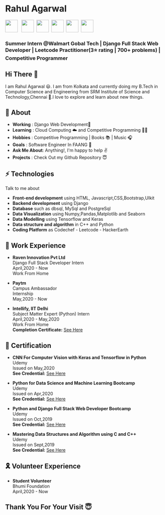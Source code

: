 # Rahul Agarwal

<a href="https://www.linkedin.com/in/rahulagarwal1999/" title="rahulagarwal1999"><img src="https://img.icons8.com/color/48/000000/linkedin-circled.png" height="40px" width="40px"/></a> &nbsp;
<a href="https://www.facebook.com/profile.php?id=100005953057441" title="Rahul Agarwal"><img src="https://img.icons8.com/color/48/000000/facebook-new.png" height="40px" width="40px"/></a>&nbsp;
<a href="mailto: rahul.agarwal31101999@gmail.com" title="rahul.agarwal31101999@gmail.com"><img src="https://img.icons8.com/color/48/000000/google-plus--v1.png" height="40px" width="40px"/></a>&nbsp;
<a href="https://twitter.com/RahulAg25201825" title="RahulAg25201825"><img src="https://img.icons8.com/color/48/000000/twitter-circled.png" height="40px" width="40px"/></a>&nbsp;
<a href="https://www.instagram.com/rahul_agarwal1999/" title="rahul_agarwal1999"><img src="https://img.icons8.com/color/48/000000/instagram-new.png" height="40px" width="40px"/></a>&nbsp;
<a href="https://github.com/RahulAgarwal1999" title="RahulAgarwal1999"><img src="https://img.icons8.com/color/48/000000/github--v1.png" height="40px" width="40px"/></a>&nbsp;
 
### Summer Intern @Walmart Gobal Tech |  Django Full Stack Web Developer | Leetcode Practitioner(3⭐️ rating | 700+ problems) | Competitive Programmer 

## Hi There 👋

I am Rahul Agarwal 😃. I am from Kolkata and currently doing my B.Tech in Computer Science and Engineering from SRM Institute of Science and Technology,Chennai 🏫.I love to explore and learn about new things.

## 📖 About
 - **Working** : Django Web Development📱
 - **Learning** : Cloud Computing ☁️ and Competitive Programming 👨‍💻
 - **Hobbies** : Competitive Programming | Books 📚 | Music 🎧
 - **Goals** : Software Engineer In FAANG 👑
 - **Ask Me About**: Anything!, I'm happy to help ✌️
 - **Projects** : Check Out my Github Repository 😇  
 


## ⚡️ Technologies
Talk to me about
 - **Front-end development** using HTML, Javascript,CSS,Bootstrap,UIkit
 - **Backend development** using Django
 - **Database** such as dbsql, MySql and PostgreSql
 - **Data Visualization** using Numpy,Pandas,Matplotlib and Seaborn
 - **Data Modelling** using Tensorflow and Keras
 - **Data structure and algorithm** in C++ and Python
 - **Coding Platform** as Codechef - Leetcode - HackerEarth
 
 
 
 ## 💼 Work Experience
 - **Raven Innovation Pvt Ltd** <br>
 Django Full Stack Developer Intern<br>
 April,2020 - Now <br>
 Work From Home<br>
 
  - **Paytm** <br>
  Campus Ambassador <br>
  Internship<br>
  May,2020 - Now<br>
  
   - **Intellify, IIT Delhi** <br>
  Subject Matter Expert (Python) Intern <br>
  April,2020 - May,2020 <br>
  Work From Home<br>
  **Completion Certificate:** <a href="https://drive.google.com/file/d/1wM4wkiWgpL-EQ4_np64I4e5uS3QwsDTr/view">See Here</a>
  
  
  ## 🏅 Certification
   - **CNN For Computer Vision with Keras and Tensorflow in Python**<br>
   Udemy<br>
   Issued on May,2020<br>
   **See Credential:** <a href="https://www.udemy.com/certificate/UC-070f14b9-5d34-41ec-9a4e-83c4cdc50d27/">See Here</a>
   
   - **Python for Data Science and Machine Learning Bootcamp**<br>
   Udemy<br>
   Issued on Apr,2020<br>
   **See Credential:** <a href="https://www.udemy.com/certificate/UC-15f22b95-e879-4959-943d-526607a17d0f/">See Here</a>
  
  - **Python and Django Full Stack Web Developer Bootcamp**<br>
   Udemy<br>
   Issued on Oct,2019<br>
   **See Credential:** <a href="https://www.udemy.com/certificate/UC-432GFP4S/">See Here</a>
  
  - **Mastering Data Structures and Algorithm using C and C++**<br>
  Udemy<br>
  Issued on Sept,2019<br>
  **See Credential:** <a href="https://www.udemy.com/certificate/UC-NX5EC070/">See Here</a>
  
  ## 🎗 Volunteer Experience
   - **Student Volunteer**<br>
   Bhumi Foundation<br>
   April,2020 - Now
   
## Thank You For Your Visit 😇 
   
   
  
  
  
